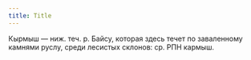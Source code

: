 ```yaml
---
title: Title
---
```


Кырмыш — ниж. теч. р. Байсу, которая здесь течет по заваленному камнями руслу,
среди лесистых склонов: ср. РПН кармыш.
